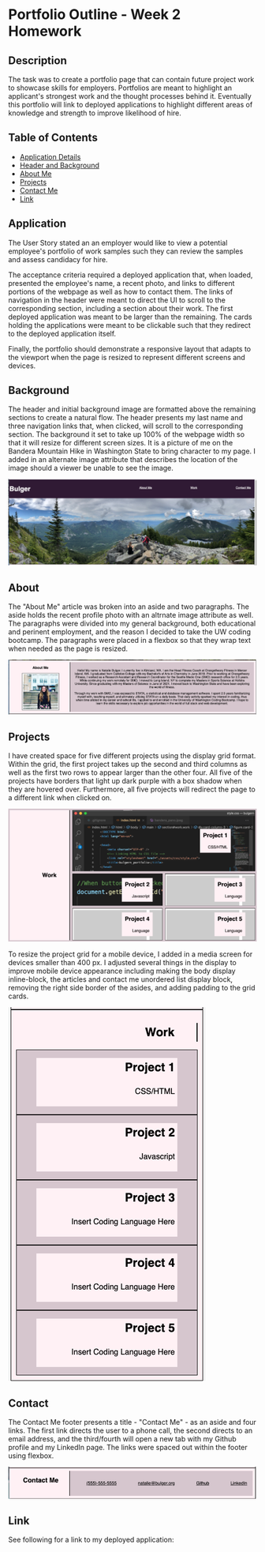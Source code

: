 # Portfolio Outline - Week 2 Homework

## Description

The task was to create a portfolio page that can contain future project work to showcase skills for employers. Portfolios are meant to highlight an applicant's strongest work and the thought processes behind it. Eventually this portfolio will link to deployed applications to highlight different areas of knowledge and strength to improve likelihood of hire. 

## Table of Contents

- [Application Details](#application)
- [Header and Background](#background)
- [About Me](#about)
- [Projects](#projects)
- [Contact Me](#contact)
- [Link](#link)

## Application

The User Story stated an an employer would like to view a potential employee's portfolio of work samples such they can review the samples and assess candidacy for hire. 

The acceptance criteria required a deployed application that, when loaded, presented the employee's name, a recent photo, and links to different portions of the webpage as well as how to contact them. The links of navigation in the header were meant to direct the UI to scroll to the corresponding section, including a section about their work. The first deployed application was meant to be larger than the remaining. The cards holding the applications were meant to be clickable such that they redirect to the deployed application itself. 

Finally, the portfolio should demonstrate a responsive layout that adapts to the viewport when the page is resized to represent different screens and devices. 

## Background

The header and initial background image are formatted above the remaining sections to create a natural flow. The header presents my last name and three navigation links that, when clicked, will scroll to the corresponding section. The background it set to take up 100% of the webpage width so that it will resize for different screen sizes. It is a picture of me on the Bandera Mountain Hike in Washington State to bring character to my page. I added in an alternate image attribute that describes the location of the image should a viewer be unable to see the image. 

![The header with navigation links as well as background image](https://raw.githubusercontent.com/nbulger1/bulgern-portfolio/main/assets/images/header_background_image.png "Header and Background Image")

## About

The "About Me" article was broken into an aside and two paragraphs. The aside holds the recent profile photo with an altrnate image attribute as well. The paragraphs were divided into my general background, both educational and perinent employment, and the reason I decided to take the UW coding bootcamp. The paragraphs were placed in a flexbox so that they wrap text when needed as the page is resized. 

![The about me section of the webpage with profile photo and paragraphs](https://raw.githubusercontent.com/nbulger1/bulgern-portfolio/main/assets/images/about_me.png "About Me")

## Projects

I have created space for five different projects using the display grid format. Within the grid, the first project takes up the second and third columns as well as the first two rows to appear larger than the other four. All five of the projects have borders that light up dark purple with a box shadow when they are hovered over. Furthermore, all five projects will redirect the page to a different link when clicked on. 

![The grid of placeholders for projects with project 1 larger than projects 2-4](https://raw.githubusercontent.com/nbulger1/bulgern-portfolio/main/assets/images/work_grid_2.png  "Work Grid")

To resize the project grid for a mobile device, I added in a media screen for devices smaller than 400 px. I adjusted several things in the display to improve mobile device appearance including making the body display inline-block, the articles and contact me unordered list display block, removing the right side border of the asides, and adding padding to the grid cards.

![The project placeholders in a mobile view as a block display in place of grid](https://raw.githubusercontent.com/nbulger1/bulgern-portfolio/main/assets/images/projects_mobile.png "Mobile Project Placeholders")

## Contact

The Contact Me footer presents a title - "Contact Me" - as an aside and four links. The first link directs the user to a phone call, the second directs to an email address, and the third/fourth will open a new tab with my Github profile and my LinkedIn page. The links were spaced out within the footer using flexbox. 

![The contact me footer with four links to two ways of contacting me and links to Github and LinkedIn](https://raw.githubusercontent.com/nbulger1/bulgern-portfolio/main/assets/images/contact_me_2.png "Contact Me")


## Link

See following for a link to my deployed application: 


